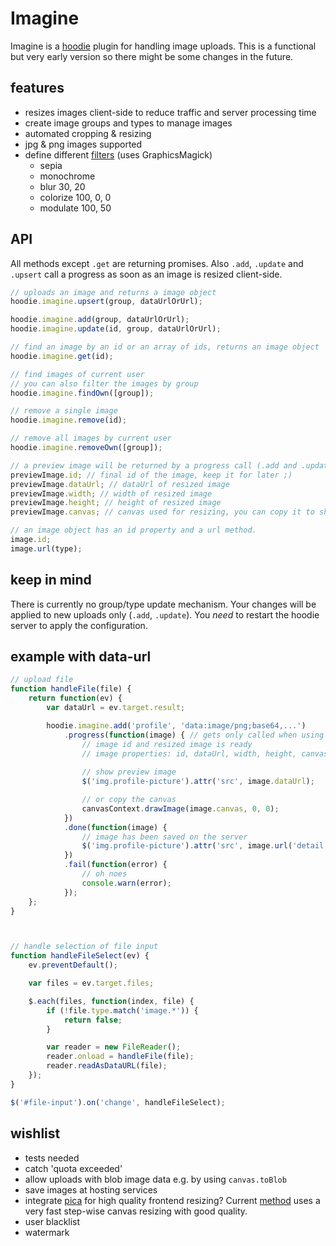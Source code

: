 # Imagine

Imagine is a [hoodie](//hood.ie) plugin for handling image uploads. This is a functional but very early version so there might be some changes in the future.

## features
- resizes images client-side to reduce traffic and server processing time
- create image groups and types to manage images
- automated cropping & resizing
- jpg & png images supported
- define different [filters](http://aheckmann.github.io/gm/docs.html) (uses GraphicsMagick)
    + sepia
    + monochrome
    + blur 30, 20
    + colorize 100, 0, 0
    + modulate 100, 50


## API
All methods except `.get` are returning promises. Also `.add`, `.update` and `.upsert` call a progress as soon as an image is resized client-side.
```javascript
// uploads an image and returns a image object
hoodie.imagine.upsert(group, dataUrlOrUrl);

hoodie.imagine.add(group, dataUrlOrUrl);
hoodie.imagine.update(id, group, dataUrlOrUrl);

// find an image by an id or an array of ids, returns an image object
hoodie.imagine.get(id);

// find images of current user
// you can also filter the images by group
hoodie.imagine.findOwn([group]);

// remove a single image
hoodie.imagine.remove(id);

// remove all images by current user
hoodie.imagine.removeOwn([group]);

// a preview image will be returned by a progress call (.add and .update only)
previewImage.id; // final id of the image, keep it for later ;)
previewImage.dataUrl; // dataUrl of resized image
previewImage.width; // width of resized image
previewImage.height; // height of resized image
previewImage.canvas; // canvas used for resizing, you can copy it to show a preview

// an image object has an id property and a url method. 
image.id;
image.url(type);
```


## keep in mind
There is currently no group/type update mechanism. Your changes will be applied to new uploads only (`.add`, `.update`). You *need* to restart the hoodie server to apply the configuration.


## example with data-url
```javascript
// upload file
function handleFile(file) {
    return function(ev) {
        var dataUrl = ev.target.result;

        hoodie.imagine.add('profile', 'data:image/png;base64,...')
            .progress(function(image) { // gets only called when using data-url
                // image id and resized image is ready    
                // image properties: id, dataUrl, width, height, canvas
                            
                // show preview image
                $('img.profile-picture').attr('src', image.dataUrl);

                // or copy the canvas
                canvasContext.drawImage(image.canvas, 0, 0);
            })
            .done(function(image) {
                // image has been saved on the server
                $('img.profile-picture').attr('src', image.url('detail'));
            })
            .fail(function(error) {
                // oh noes
                console.warn(error);
            });        
    };
}



// handle selection of file input
function handleFileSelect(ev) {
    ev.preventDefault();

    var files = ev.target.files;

    $.each(files, function(index, file) {
        if (!file.type.match('image.*')) {
            return false;
        }

        var reader = new FileReader();
        reader.onload = handleFile(file);
        reader.readAsDataURL(file);
    });
}

$('#file-input').on('change', handleFileSelect);
```


## wishlist
- tests needed
- catch 'quota exceeded'
- allow uploads with blob image data e.g. by using `canvas.toBlob`
- save images at hosting services
- integrate [pica](https://github.com/nodeca/pica) for high quality frontend resizing? Current [method](http://stackoverflow.com/questions/17861447/html5-canvas-drawimage-how-to-apply-antialiasing) uses a very fast step-wise canvas resizing with good quality.
- user blacklist
- watermark
